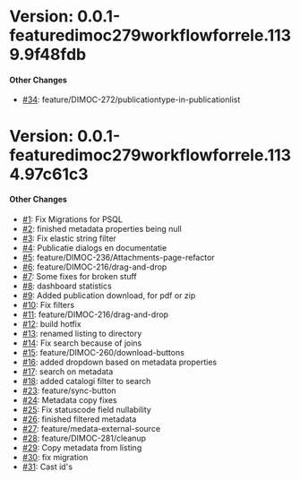 # Version: 0.0.1-featuredimoc279workflowforrele.1139.9f48fdb


#### Other Changes

* [#34](https://github.com/ConductionNL/opencatalogi/pull/34): feature/DIMOC-272/publicationtype-in-publicationlist


# Version: 0.0.1-featuredimoc279workflowforrele.1134.97c61c3


#### Other Changes

* [#1](https://github.com/ConductionNL/opencatalogi/pull/1): Fix Migrations for PSQL
* [#2](https://github.com/ConductionNL/opencatalogi/pull/2): finished metadata properties being null
* [#3](https://github.com/ConductionNL/opencatalogi/pull/3): Fix elastic string filter
* [#4](https://github.com/ConductionNL/opencatalogi/pull/4): Publicatie dialogs en documentatie
* [#5](https://github.com/ConductionNL/opencatalogi/pull/5): feature/DIMOC-236/Attachments-page-refactor
* [#6](https://github.com/ConductionNL/opencatalogi/pull/6): feature/DIMOC-216/drag-and-drop
* [#7](https://github.com/ConductionNL/opencatalogi/pull/7): Some fixes for broken stuff
* [#8](https://github.com/ConductionNL/opencatalogi/pull/8): dashboard statistics
* [#9](https://github.com/ConductionNL/opencatalogi/pull/9): Added publication download, for pdf or zip
* [#10](https://github.com/ConductionNL/opencatalogi/pull/10): Fix filters
* [#11](https://github.com/ConductionNL/opencatalogi/pull/11): feature/DIMOC-216/drag-and-drop
* [#12](https://github.com/ConductionNL/opencatalogi/pull/12): build hotfix
* [#13](https://github.com/ConductionNL/opencatalogi/pull/13): renamed listing to directory
* [#14](https://github.com/ConductionNL/opencatalogi/pull/14): Fix search because of joins
* [#15](https://github.com/ConductionNL/opencatalogi/pull/15): feature/DIMOC-260/download-buttons
* [#16](https://github.com/ConductionNL/opencatalogi/pull/16): added dropdown based on metadata properties
* [#17](https://github.com/ConductionNL/opencatalogi/pull/17): search on metadata
* [#18](https://github.com/ConductionNL/opencatalogi/pull/18): added catalogi filter to search
* [#23](https://github.com/ConductionNL/opencatalogi/pull/23): feature/sync-button
* [#24](https://github.com/ConductionNL/opencatalogi/pull/24): Metadata copy fixes
* [#25](https://github.com/ConductionNL/opencatalogi/pull/25): Fix statuscode field nullability
* [#26](https://github.com/ConductionNL/opencatalogi/pull/26): finished filtered metadata
* [#27](https://github.com/ConductionNL/opencatalogi/pull/27): feature/medata-external-source
* [#28](https://github.com/ConductionNL/opencatalogi/pull/28): feature/DIMOC-281/cleanup
* [#29](https://github.com/ConductionNL/opencatalogi/pull/29): Copy metadata from listing
* [#30](https://github.com/ConductionNL/opencatalogi/pull/30): fix migration
* [#31](https://github.com/ConductionNL/opencatalogi/pull/31): Cast id's
